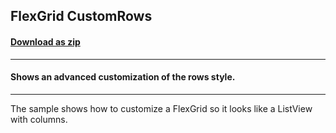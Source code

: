 ## FlexGrid CustomRows
#### [Download as zip](https://grapecity.github.io/DownGit/#/home?url=https://github.com/GrapeCity/ComponentOne-WPF-Samples/tree/master/NET_8/Grid/CustomRows)
____
#### Shows an advanced customization of the rows style.
____
The sample shows how to customize a FlexGrid so it looks like a ListView with columns.
